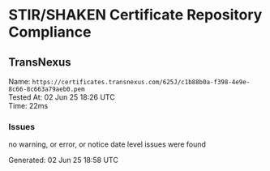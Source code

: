 # STIR/SHAKEN Certificate Repository Compliance

## TransNexus

Name: `https://certificates.transnexus.com/625J/c1b88b0a-f398-4e9e-8c66-8c663a79aeb0.pem`\
Tested At: 02 Jun 25 18:26 UTC\
Time: 22ms

### Issues

no warning, or error, or notice date level issues were found

Generated: 02 Jun 25 18:58 UTC